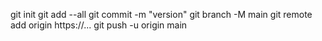 git init
git add --all
git commit -m "version"
git branch -M main
git remote add origin https://...
git push -u origin main
